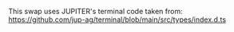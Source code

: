 

This swap uses JUPITER's terminal code taken from: https://github.com/jup-ag/terminal/blob/main/src/types/index.d.ts